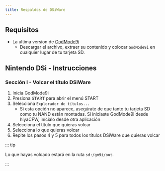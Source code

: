 ```yaml
---
title: Respaldos de DSiWare
---
```


## Requisitos
- La ultima version de [GodMode9i](https://github.com/RocketRobz/godmode9i/releases)
   - Descargar el archivo, extraer su contenido y colocar `GodMode9i` en cualquier lugar de tu tarjeta SD.

## Nintendo DSi - Instrucciones

### Sección I - Volcar el título DSiWare
1. Inicia GodMode9i
1. Presiona <kbd>START</kbd> para abrir el menú START
1. Selecciona `Explorador de títulos...`
   - Si esta opción no aparece, asegúrate de que tanto tu tarjeta SD como tu NAND están montadas. Si iniciaste GodMode9i desde hiyaCFW, inícialo desde otra aplicación
1. Selecciona el título que quieras volcar
1. Selecciona lo que quieras volcar
1. Repite los pasos 4 y 5 para todos los títulos DSiWare que quieras volcar

::: tip

Lo que hayas volcado estará en la ruta `sd:/gm9i/out`.

:::
